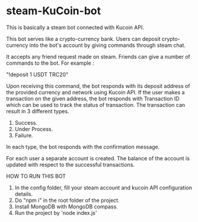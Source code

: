 # steam-KuCoin-bot

This is basically a steam bot connected with Kucoin API. 

This bot serves like a crypto-currency bank. Users can deposit crypto-currency into the bot's account by giving commands through steam chat.

It accepts any friend request made on steam. 
Friends can give a number of commands to the bot. For example :

"!deposit 1 USDT TRC20"

Upon receiving this command, the bot responds with its deposit address of the provided currency and network using Kucoin API. 
If the user makes a transaction on the given address, the bot responds with Transaction ID which can be used to track the status of transaction.
The transaction can result in 3 different types.
1) Success. 
2) Under Process. 
3) Failure. 

In each type, the bot responds with the confirmation message.

For each user a separate account is created. The balance of the account is updated with respect to the successful transactions.

HOW TO RUN THIS BOT

1. In the config folder, fill your steam account and kucoin API configuration details.
2. Do "npm i" in the root folder of the project.
3. Install MongoDB with MongoDB compass.
4. Run the project by 'node index.js'
